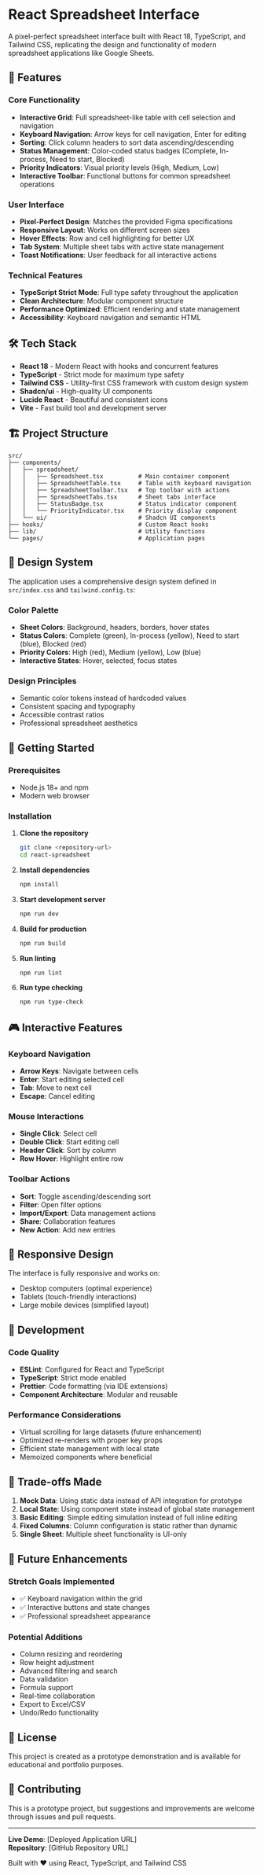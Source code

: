 # React Spreadsheet Interface

A pixel-perfect spreadsheet interface built with React 18, TypeScript, and Tailwind CSS, replicating the design and functionality of modern spreadsheet applications like Google Sheets.

## 🚀 Features

### Core Functionality
- **Interactive Grid**: Full spreadsheet-like table with cell selection and navigation
- **Keyboard Navigation**: Arrow keys for cell navigation, Enter for editing
- **Sorting**: Click column headers to sort data ascending/descending
- **Status Management**: Color-coded status badges (Complete, In-process, Need to start, Blocked)
- **Priority Indicators**: Visual priority levels (High, Medium, Low)
- **Interactive Toolbar**: Functional buttons for common spreadsheet operations

### User Interface
- **Pixel-Perfect Design**: Matches the provided Figma specifications
- **Responsive Layout**: Works on different screen sizes
- **Hover Effects**: Row and cell highlighting for better UX
- **Tab System**: Multiple sheet tabs with active state management
- **Toast Notifications**: User feedback for all interactive actions

### Technical Features
- **TypeScript Strict Mode**: Full type safety throughout the application
- **Clean Architecture**: Modular component structure
- **Performance Optimized**: Efficient rendering and state management
- **Accessibility**: Keyboard navigation and semantic HTML

## 🛠️ Tech Stack

- **React 18** - Modern React with hooks and concurrent features
- **TypeScript** - Strict mode for maximum type safety
- **Tailwind CSS** - Utility-first CSS framework with custom design system
- **Shadcn/ui** - High-quality UI components
- **Lucide React** - Beautiful and consistent icons
- **Vite** - Fast build tool and development server

## 🏗️ Project Structure

```
src/
├── components/
│   ├── spreadsheet/
│   │   ├── Spreadsheet.tsx          # Main container component
│   │   ├── SpreadsheetTable.tsx     # Table with keyboard navigation
│   │   ├── SpreadsheetToolbar.tsx   # Top toolbar with actions
│   │   ├── SpreadsheetTabs.tsx      # Sheet tabs interface
│   │   ├── StatusBadge.tsx          # Status indicator component
│   │   └── PriorityIndicator.tsx    # Priority display component
│   └── ui/                          # Shadcn UI components
├── hooks/                           # Custom React hooks
├── lib/                             # Utility functions
└── pages/                           # Application pages
```

## 🎨 Design System

The application uses a comprehensive design system defined in `src/index.css` and `tailwind.config.ts`:

### Color Palette
- **Sheet Colors**: Background, headers, borders, hover states
- **Status Colors**: Complete (green), In-process (yellow), Need to start (blue), Blocked (red)
- **Priority Colors**: High (red), Medium (yellow), Low (blue)
- **Interactive States**: Hover, selected, focus states

### Design Principles
- Semantic color tokens instead of hardcoded values
- Consistent spacing and typography
- Accessible contrast ratios
- Professional spreadsheet aesthetics

## 🚀 Getting Started

### Prerequisites
- Node.js 18+ and npm
- Modern web browser

### Installation

1. **Clone the repository**
   ```bash
   git clone <repository-url>
   cd react-spreadsheet
   ```

2. **Install dependencies**
   ```bash
   npm install
   ```

3. **Start development server**
   ```bash
   npm run dev
   ```

4. **Build for production**
   ```bash
   npm run build
   ```

5. **Run linting**
   ```bash
   npm run lint
   ```

6. **Run type checking**
   ```bash
   npm run type-check
   ```

## 🎮 Interactive Features

### Keyboard Navigation
- **Arrow Keys**: Navigate between cells
- **Enter**: Start editing selected cell
- **Tab**: Move to next cell
- **Escape**: Cancel editing

### Mouse Interactions
- **Single Click**: Select cell
- **Double Click**: Start editing cell
- **Header Click**: Sort by column
- **Row Hover**: Highlight entire row

### Toolbar Actions
- **Sort**: Toggle ascending/descending sort
- **Filter**: Open filter options
- **Import/Export**: Data management actions
- **Share**: Collaboration features
- **New Action**: Add new entries

## 📱 Responsive Design

The interface is fully responsive and works on:
- Desktop computers (optimal experience)
- Tablets (touch-friendly interactions)
- Large mobile devices (simplified layout)

## 🔧 Development

### Code Quality
- **ESLint**: Configured for React and TypeScript
- **TypeScript**: Strict mode enabled
- **Prettier**: Code formatting (via IDE extensions)
- **Component Architecture**: Modular and reusable

### Performance Considerations
- Virtual scrolling for large datasets (future enhancement)
- Optimized re-renders with proper key props
- Efficient state management with local state
- Memoized components where beneficial

## 🚦 Trade-offs Made

1. **Mock Data**: Using static data instead of API integration for prototype
2. **Local State**: Using component state instead of global state management
3. **Basic Editing**: Simple editing simulation instead of full inline editing
4. **Fixed Columns**: Column configuration is static rather than dynamic
5. **Single Sheet**: Multiple sheet functionality is UI-only

## 🔮 Future Enhancements

### Stretch Goals Implemented
- ✅ Keyboard navigation within the grid
- ✅ Interactive buttons and state changes
- ✅ Professional spreadsheet appearance

### Potential Additions
- Column resizing and reordering
- Row height adjustment
- Advanced filtering and search
- Data validation
- Formula support
- Real-time collaboration
- Export to Excel/CSV
- Undo/Redo functionality

## 📄 License

This project is created as a prototype demonstration and is available for educational and portfolio purposes.

## 🤝 Contributing

This is a prototype project, but suggestions and improvements are welcome through issues and pull requests.

---

**Live Demo**: [Deployed Application URL]  
**Repository**: [GitHub Repository URL]

Built with ❤️ using React, TypeScript, and Tailwind CSS